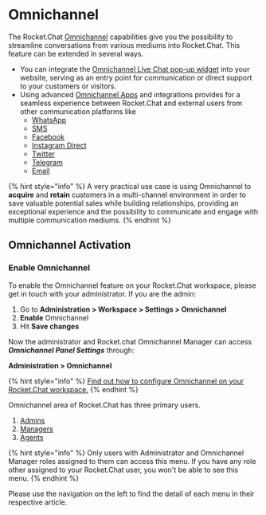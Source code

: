 # Omnichannel

The Rocket.Chat [Omnichannel](https://en.wikipedia.org/wiki/Omnichannel) capabilities give you the possibility to streamline conversations from various mediums into Rocket.Chat. This feature can be extended in several ways.

* You can integrate the [Omnichannel Live Chat pop-up widget](livechat-widget-installation/) into your website, serving as an entry point for communication or direct support to your customers or visitors.
* Using advanced [Omnichannel Apps](../../extend-rocket.chat-capabilities/rocket.chat-marketplace/omnichannel-apps/) and integrations provides for a seamless experience between Rocket.Chat and external users from other communication platforms like
  * [WhatsApp](../../extend-rocket.chat-capabilities/rocket.chat-marketplace/omnichannel-apps/whatsapp/)
  * [SMS](../../extend-rocket.chat-capabilities/rocket.chat-marketplace/omnichannel-apps/sms.md)
  * [Facebook](../../extend-rocket.chat-capabilities/rocket.chat-marketplace/omnichannel-apps/facebook-app/)
  * [Instagram Direct](../../extend-rocket.chat-capabilities/rocket.chat-marketplace/omnichannel-apps/instagram-direct/)
  * [Twitter](../../extend-rocket.chat-capabilities/rocket.chat-marketplace/omnichannel-apps/twitter-app/)
  * [Telegram](../../extend-rocket.chat-capabilities/rocket.chat-marketplace/omnichannel-apps/telegram-app/)
  * [Email](../../extend-rocket.chat-capabilities/rocket.chat-marketplace/omnichannel-apps/email-inboxes/)

{% hint style="info" %}
A very practical use case is using Omnichannel to **acquire** and **retain** customers in a multi-channel environment in order to save valuable potential sales while building relationships, providing an exceptional experience and the possibility to communicate and engage with multiple communication mediums.
{% endhint %}

## Omnichannel Activation

### Enable Omnichannel

To enable the Omnichannel feature on your Rocket.Chat workspace, please get in touch with your administrator. If you are the admin:

1. Go to **Administration > Workspace > Settings > Omnichannel**
2. **Enable** Omnichannel&#x20;
3. Hit **Save changes**

Now the administrator and Rocket.chat Omnichannel Manager can access _**Omnichannel Panel Settings**_ through:

**Administration > Omnichannel**

{% hint style="info" %}
[Find out how to configure Omnichannel on your Rocket.Chat workspace.](../rocket.chat-workspace-administration/settings/omnichannel-admins-guide/)
{% endhint %}

Omnichannel area of Rocket.Chat has three primary users.

1. [Admins](https://docs.rocket.chat/guides/omnichannel-guides/omnichannel)
2. [Managers](https://docs.rocket.chat/guides/omnichannel-guides/omnichannel-manger-guides)
3. [Agents](https://docs.rocket.chat/guides/omnichannel/agents)

{% hint style="info" %}
Only users with Administrator and Omnichannel Manager roles assigned to them can access this menu. If you have any role other assigned to your Rocket.Chat user, you won't be able to see this menu.&#x20;
{% endhint %}

Please use the navigation on the left to find the detail of each menu in their respective article.
